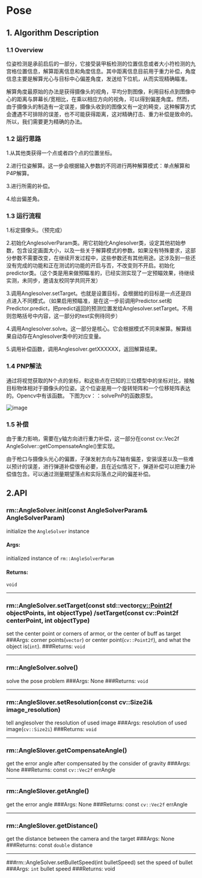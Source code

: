 # Pose
## 1. Algorithm Description
### 1.1 Overview
 位姿检测是承前启后的一部分，它接受装甲板检测的位置信息或者大小符检测的九宫格位置信息，解算距离信息和角度信息。其中距离信息目前用于重力补偿，角度信息主要是解算光心与目标中心偏差角度，发送给下位机，从而实现精确瞄准。
 
解算角度最原始的办法是获得摄像头的视角，平均分割图像，利用目标点到图像中心的距离与屏幕长/宽相比，在乘以相应方向的视角，可以得到偏差角度。然而，由于摄像头的制造有一定误差，摄像头收到的图像又有一定的畸变，这种解算方式会遭遇不可排除的误差，也不可能获得距离，这对精确打击、重力补偿是致命的。所以，我们需要更为精确的办法。

### 1.2 运行思路
1.从其他类获得一个点或者四个点的位置坐标。

2.进行位姿解算。这一步会根据输入参数的不同进行两种解算模式：单点解算和P4P解算。

3.进行所需的补偿。

4.给出偏差角。

### 1.3 运行流程
1.标定摄像头。（预完成）

2.初始化AnglesolverParam类。用它初始化Anglesolver类，设定其他初始参数，包含设定画面大小，以及一些关于解算模式的参数。如果没有特殊要求，这部分参数不需要改变，在继续开发过程中，这些参数还有其他用途。这涉及到一些还没有完成的功能和正在测试的功能的开启与否，不改变则不开启。初始化predictor类。（这个类是用来做预瞄准的，已经实测实现了一定预瞄效果，待继续实测，未同步，邀请友校同学共同开发）

3.调用Anglesolver.setTarget。也就是设置目标，会根据给的目标是一点还是四点进入不同模式。（如果启用预瞄准，是在这一步前调用Predictor.set和Predictor.predict，把predict返回的预测位置发给Anglesolver.setTarget。不用则忽略括号中内容，这一部分的test实例待同步）

4.调用Anglesolver.solve。这一部分是核心。它会根据模式不同来解算。解算结果自动存在Anglesolver类中的对应变量。

5.调用补偿函数，调用Anglesolver.getXXXXXX，返回解算结果。

### 1.4 PNP解法

通过将视觉获取的N个点的坐标，和这些点在已知的三位模型中的坐标对比，接触目标物体相对于摄像头的位姿。这个位姿是用一个旋转矩阵和一个位移矩阵表达的。Opencv中有该函数。
下图为cv：：solvePnP的函数原型。

![image](https://github.com/SEU-SuperNova-CVRA/Robomaster2018-SEU-OpenSource/blob/master/Img/pnp.png)

### 1.5 补偿
由于重力影响，需要在y轴方向进行重力补偿，这一部分在const cv::Vec2f AngleSolver::getCompensateAngle()里实现。

 由于枪口与摄像头光心的偏置，子弹发射方向与Z轴有偏差，安装误差以及一些难以预计的误差，进行弹道补偿很有必要，且在近似情况下，弹道补偿可以把重力补偿值包含。可以通过测量期望落点和实际落点之间的偏差补偿。
 
 
 
## 2.API
### rm::AngleSolver.init(const AngleSolverParam& AngleSolverParam)
initialize the `AngleSolver` instance
#### Args:
initialized instance of `rm::AngleSolverParam`
#### Returns:
`void`


---
### rm::AngleSolver.setTarget(const std::vector<cv::Point2f> objectPoints, int objectType) /setTarget(const cv::Point2f centerPoint, int objectType)
set the center point or corners of armor, or the center of buff as target
###Args:
corner points(`vector`) or center point(`cv::Point2f`), and what the object is(`int`).
###Returns:
`void`


---
### rm::AngleSolver.solve()
solve the pose problem
###Args:
None
###Returns:
`void`


---
### rm::AngleSlover.setResolution(const cv::Size2i& image_resolution)
tell anglesolver the resolution of used image
###Args:
resolution of used image(`cv::Size2i`)
###Returns:
`void`


---
### rm::AngleSlover.getCompensateAngle()
get the error angle after compensated by the consider of gravity
###Args:
None
###Returns:
const `cv::Vec2f` errAngle

---
### rm::AngleSlover.getAngle()
get the error angle 
###Args:
None
###Returns:
const `cv::Vec2f` errAngle

---
### rm::AngleSlover.getDistance()
get the distance between the camera and the target
###Args:
None
###Returns:
const `double` distance


---
###rm::AngleSolver.setBulletSpeed(int bulletSpeed)
set the speed of bullet
###Args:
`int` bullet speed
###Returns:
void
